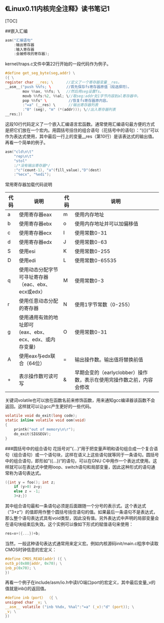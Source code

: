 《Linux0.11内核完全注释》读书笔记1
----------------------------------------------
[TOC]

##嵌入汇编
```c
asm("汇编语句"
	:输出寄存器
	:输入寄存器
	:会被修改的寄存器);
```

kernel/traps.c文件中第22行开始的一段代码作为例子。

```c
#define get_seg_byte(seg,addr) \
({ \
register char __res; \		//定义了一个寄存器变量__res。
__asm__("push %%fs; \		//首先保存fs寄存器原值（段选择符）。
		mov %%ax, %%fs; \   //然后用seg设置fs。 
		movb %%fs:%2, %%al; \//取seg:addr处1字节内容到al寄存器中。
		pop %%fs" \          //恢复fs寄存器原内容。
		:"=a" (__res) \      //输出寄存器列表
		:"0" (seg), "m" (*(addr))); \//出入寄存器列表
__res;})
```

这段10行代码定义了一个嵌入汇编语言宏函数。通常使用汇编语句最方便的方式是把它们放在一个宏内。用圆括号括住的组合语句（花括号中的语句）：“({})”可以作为表达式使用，其中最后一行上的变量__res（第10行）是该表达式的输出值。
再看一个简单的例子。

```c
asm("cld\n\t"
	"rep\n\t"
	"stol"
	:/*没有输出寄存器*/
	:"c"(count-1), "a"(fill_value),"D"(dest)
	:"%ecx", "%edi");
``` 

常用寄存器加载代码说明

代码 |说明         |代码|说明
----|------------|----|---------------|
a   |使用寄存器eax |m	|使用内存地址     
b	|使用寄存器ebx |o	|使用内存地址并可以加偏移值
c	|使用寄存器ecx |I	|使用常数0-31
d	|使用寄存器edx |J	|使用常数0-63
S	|使用esi		  |K	|使用常数0-255
D	|使用edi      |L		|使用常数0-65535
q	|使用动态分配字节可寻址寄存器</br>（eac、ebx、ecx或edx）|M	|使用常数0-3
r	|使用任意动态分配的寄存器|N	|使用1字节常数（0-255）
g	|使用通用有效的地址即可</br>(eax、ebx、ecx、edx、或内存变量)|O	|使用常数0-31
A	|使用eax与edx联合（64位）|=	|输出操作数。输出值将替换前值
+	|表示操作数可读可写 |& |早期会变的（earlyclobber）操作数，表示在使用完操作数之前，内容会修改

关键词volatile也可以放在函数名前来修饰函数，用来通知gcc编译器该函数不会返回。这样就可以让gcc产生更好的一些代码。

```c
volatile void do_exit(long code);
static inline volatile void oom(void)
{
	printk("out of memory\n\r");
	do_exit(SIGSEGV);
}
```

###圆括号中的组合语句
花括号对”{...}“用于把变量声明和语句组合成一个复合语句（组合语句）或一个语句块，这样在语义上这些语句就等同于一条语句。圆括号中的组合语句，即形如”({...})“的语句，可以在GNU C中用作一个表达式使用。这样就可以在表达式中使用loop、switch语句和局部变量，因此这种形式的语句通常称为语句表达式。

```c
({int y = foo(); int z;
	if (y>0) z=y;
	else z = -1;
	3+z;})
```
其中组合语句最和一条语句必须是后面跟随一个分号的表示式。这个表达式（”3+z“）的值即用作整个圆括号括住语句的值。如果最后一条语句不是表达式，那么整个语句表达式具有void类型，因此没有值。另外表达式中声明的局部变量会在语句块结束后失效。这个实例可以像如下形式的赋值语句来使用：


```c
res=x+({...})+b;
```

当然，一般这种语句表达式通常用来定义宏。例如内核源码init/main.c程序中读取CMOS时钟信息的宏定义：

```c
#define CMOS_READ(addr) ({ \
outb_p(0x80|addr, 0x70); \
inb_p(0x70); \
})
```
再看一个例子在include/asm/io.h中读I/O端口port的宏定义，其中最后变量_v的值就是inb()的返回值。

```c
#define inb（port） （{ \
unsigned char _v; \
__asm__ volatile ("inb %%dx, %%al":"=a" (_v):"d" (port)); \
_v; \
})
```


